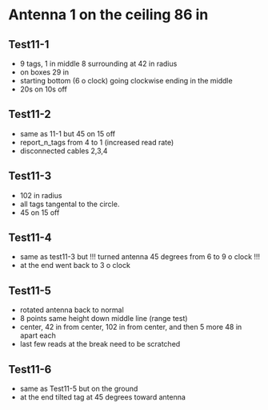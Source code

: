 # Antenna 1 on the ceiling 86 in

## Test11-1
- 9 tags, 1 in middle 8 surrounding at 42 in radius
- on boxes 29 in 
- starting bottom (6 o clock) going clockwise ending in the middle 
- 20s on 10s off

## Test11-2 
- same as 11-1 but 45 on 15 off
- report_n_tags from 4 to 1 (increased read rate)
- disconnected cables 2,3,4

## Test11-3 
- 102 in radius
- all tags tangental to the circle. 
- 45 on 15 off

## Test11-4
- same as test11-3 but !!! turned antenna 45 degrees from 6 to 9 o clock !!!
- at the end went back to 3 o clock

## Test11-5
- rotated antenna back to normal 
- 8 points same height down middle line (range test)
- center, 42 in from center, 102 in from center, and then 5 more 48 in apart each
- last few reads at the break need to be scratched

## Test11-6 
- same as Test11-5 but on the ground
- at the end tilted tag at 45 degrees toward antenna


